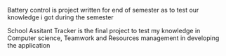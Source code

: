 Battery control is project written for end of semester as to test our knowledge i got during the semester

School Assitant Tracker is the final project to test my knowledge in Computer science, Teamwork and Resources management in developing the application